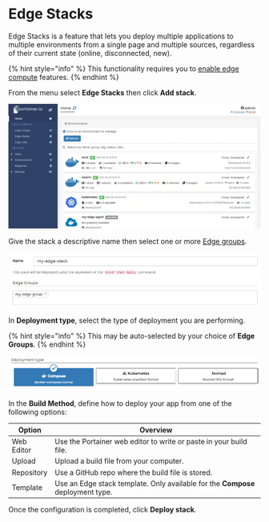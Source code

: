 # Edge Stacks

Edge Stacks is a feature that lets you deploy multiple applications to multiple environments from a single page and multiple sources, regardless of their current state (online, disconnected, new).

{% hint style="info" %}
This functionality requires you to [enable edge compute](../../admin/settings/#edge-compute) features.
{% endhint %}

From the menu select **Edge Stacks** then click **Add stack**.

![](../../.gitbook/assets/2.9-edge-stacks-add-1.gif)

Give the stack a descriptive name then select one or more [Edge groups](groups.md).

![](../../.gitbook/assets/edge-stacks-2.png)

In **Deployment type**, select the type of deployment you are performing.

{% hint style="info" %}
This may be auto-selected by your choice of **Edge Groups**.
{% endhint %}

![](../../.gitbook/assets/2.12.2-edge-stacks-add-deploytype.png)

In the **Build Method**, define how to deploy your app from one of the following options:

| Option     | Overview                                                                        |
| ---------- | ------------------------------------------------------------------------------- |
| Web Editor | Use the Portainer web editor to write or paste in your build file.              |
| Upload     | Upload a build file from your computer.                                         |
| Repository | Use a GitHub repo where the build file is stored.                               |
| Template   | Use an Edge stack template. Only available for the **Compose** deployment type. |

Once the configuration is completed, click **Deploy stack**.

